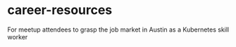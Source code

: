 # career-resources
For meetup attendees to grasp the job market in Austin as a Kubernetes skill worker
